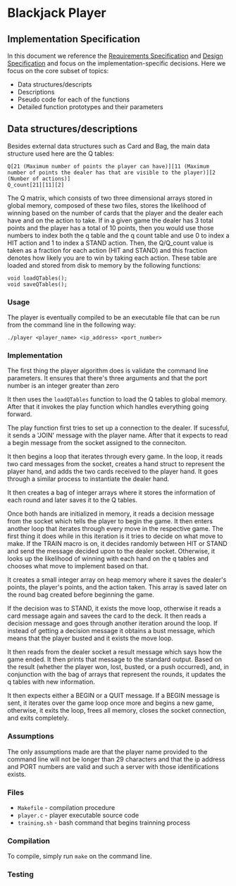 # Blackjack Player
## Implementation Specification

In this document we reference the [Requirements Specification](../REQUIREMENTS.md) and [Design Specification](../DESIGN.md) and focus on the implementation-specific decisions.
Here we focus on the core subset of topics:

-  Data structures/descripts
-  Descriptions
-  Pseudo code for each of the functions
-  Detailed function prototypes and their parameters

## Data structures/descriptions 

Besides external data structures such as Card and Bag, the main data structure 
used here are the Q tables:

```
Q[21 (Maximum number of points the player can have)][11 (Maximum number of points the dealer has that are visible to the player)][2 (Number of actions)]
Q_count[21][11][2]
```

The Q matrix, which consists of two three dimensional arrays stored in global memory, composed of these two files, stores the likelihood of winning based on the number of cards that the player and the dealer each have and on the action to take.
If in a given game the dealer has 3 total points and the player has a total of 10 points, then you would use those numbers to index both the q table and the q count table and use 0 to index a HIT action and 1 to index a STAND action. Then, the Q/Q_count value is taken as a fraction for each action (HIT and STAND) and this fraction denotes how likely you are to win by taking each action. 
These table are loaded and stored from disk to memory by the following functions:

```
void loadQTables();
void saveQTables();
```  

### Usage

The player is eventually compiled to be an executable file that can be run from the command line in the following way:

```
./player <player_name> <ip_address> <port_number>
```

### Implementation

The first thing the player algorithm does is validate the command line parameters. It ensures that there's three arguments and that the port number is an integer greater than zero

It then uses the `loadQTables` function to load the Q tables to global memory. After that it invokes the play function which handles everything going forward.

The play function first tries to set up a connection to the dealer. If sucessful, it sends a 'JOIN' message with the player name. After that it expects to read a begin message from the socket assigned to the conneciton.

It then begins a loop that iterates through every game. In the loop, it reads two card messages from the socket, creates a hand struct to represent the player hand, and adds the two cards received to the player hand. It goes through a similar process to instantiate the dealer hand. 

It then creates a bag of integer arrays where it stores the information of each round and later saves it to the Q tables.

Once both hands are initialized in memory, it reads a decision message from the socket which tells the player to begin the game. It then enters another loop that iterates through every move in the respective game. The first thing it does while in this iteration is it tries to decide on what move to make. If the TRAIN macro is on, it decides randomly between HIT or STAND and send the message decided upon to the dealer socket. Otherwise, it looks up the likelihood of winning with each hand on the q tables and chooses what move to implement based on that. 

It creates a small integer array on heap memory where it saves the dealer's points, the player's points, and the action taken. This array is saved later on the round bag created before beginning the game.

If the decision was to STAND, it exists the move loop, otherwise it reads a card message again and savees the card to the deck. It then reads a decision message and goes through another iteration around the loop. If instead of getting a decision message it obtains a bust message, which means that the player busted and it exists the move loop.

It then reads from the dealer socket a result message which says how the game ended. It then prints that message to the standard output. Based on the result (whether the player won, lost, busted, or a push occurred), and, in conjunction with the bag of arrays that represent the rounds, it updates the q tables with new information.

It then expects either a BEGIN or a QUIT message. If a BEGIN message is sent, it iterates over the game loop once more and begins a new game,  otherwise, it exits the loop, frees all memory, closes the socket connection, and exits completely.
  
### Assumptions

The only assumptions made are that the player name provided to the command line will not be longer than 29 characters and that the ip address and PORT numbers are valid and such a server with those identifications exists.

### Files

* `Makefile` - compilation procedure
* `player.c` - player executable source code
* `training.sh` - bash command that begins trainning process

### Compilation

To compile, simply run `make` on the command line.

### Testing
